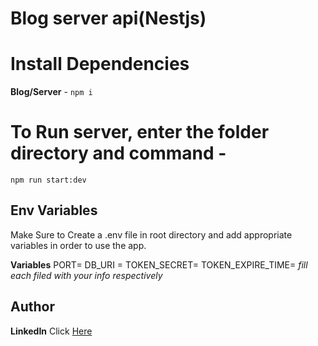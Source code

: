 # Blog server api(Nestjs) 

# Install Dependencies
**Blog/Server** - `npm i`

# To Run server, enter the folder directory and command -
 `npm run start:dev`
 
## Env Variables
Make Sure to Create a .env file in root directory and add appropriate variables in order to use the app.

**Variables**
PORT=
DB_URI =
TOKEN_SECRET=
TOKEN_EXPIRE_TIME=
_fill each filed with your info respectively_

## Author
**LinkedIn** Click [Here](https://www.linkedin.com/in/bilchalan/)
                                                                                       
